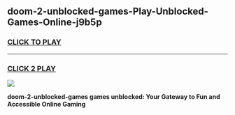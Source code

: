 
## doom-2-unblocked-games-Play-Unblocked-Games-Online-j9b5p
<h3>
<a href="https://premium76.site?title=doom-2-unblocked-games&ref=25A">CLICK TO PLAY</a></h3>
<hr>

<h3>
<a href="https://premium76.site?title=doom-2-unblocked-games&ref=25A">CLICK 2 PLAY</a>
  
</h3>

<a href="https://premium76.site?title=doom-2-unblocked-games&ref=25A"><img src="https://clearcache.store/games.png"></a>


**doom-2-unblocked-games games unblocked: Your Gateway to Fun and Accessible Online Gaming**
